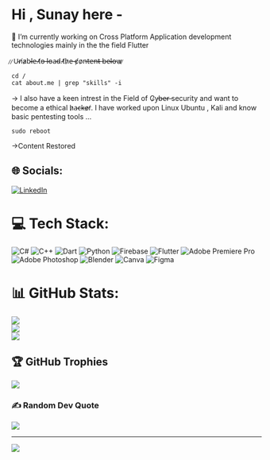 # Hi , Sunay here -
🔭 I’m currently working on Cross Platform Application development technologies mainly in the the field Flutter 

 ̷ ̷U̴n̸a̷b̴l̵e̵ ̵t̸o̵ ̶l̶o̵a̵d̴ ̵t̸h̷e̶ ̶c̸o̷n̶t̵e̶n̶t̴ ̶b̵e̴l̴o̶w̷ ̷


    cd /
    cat about.me | grep "skills" -i 
    
-> I also have a keen intrest in the Field of C̷y̵b̶e̴r̶ security and want to become a ethical h̷a̴c̶k̵e̷r̸. 
I have worked upon Linux Ubuntu , Kali and know basic pentesting tools ...

    sudo reboot
    
->Content Restored 


## 🌐 Socials:
[![LinkedIn](https://img.shields.io/badge/LinkedIn-%230077B5.svg?logo=linkedin&logoColor=white)](https://linkedin.com/in/sunaybhoyar)

# 💻 Tech Stack:
![C#](https://img.shields.io/badge/c%23-%23239120.svg?style=for-the-badge&logo=c-sharp&logoColor=white) ![C++](https://img.shields.io/badge/c++-%2300599C.svg?style=for-the-badge&logo=c%2B%2B&logoColor=white) ![Dart](https://img.shields.io/badge/dart-%230175C2.svg?style=for-the-badge&logo=dart&logoColor=white) ![Python](https://img.shields.io/badge/python-3670A0?style=for-the-badge&logo=python&logoColor=ffdd54) ![Firebase](https://img.shields.io/badge/firebase-%23039BE5.svg?style=for-the-badge&logo=firebase) ![Flutter](https://img.shields.io/badge/Flutter-%2302569B.svg?style=for-the-badge&logo=Flutter&logoColor=white) ![Adobe Premiere Pro](https://img.shields.io/badge/Adobe%20Premiere%20Pro-9999FF.svg?style=for-the-badge&logo=Adobe%20Premiere%20Pro&logoColor=white) ![Adobe Photoshop](https://img.shields.io/badge/adobephotoshop-%2331A8FF.svg?style=for-the-badge&logo=adobephotoshop&logoColor=white) ![Blender](https://img.shields.io/badge/blender-%23F5792A.svg?style=for-the-badge&logo=blender&logoColor=white) ![Canva](https://img.shields.io/badge/Canva-%2300C4CC.svg?style=for-the-badge&logo=Canva&logoColor=white) 	![Figma](https://img.shields.io/badge/figma-%23F24E1E.svg?style=for-the-badge&logo=figma&logoColor=white)
# 📊 GitHub Stats:
![](https://github-readme-stats.vercel.app/api?username=SunayBhoyar&theme=merko&hide_border=true&include_all_commits=false&count_private=false)<br/>
![](https://github-readme-streak-stats.herokuapp.com/?user=SunayBhoyar&theme=merko&hide_border=true)<br/>
![](https://github-readme-stats.vercel.app/api/top-langs/?username=SunayBhoyar&theme=merko&hide_border=true&include_all_commits=false&count_private=false&layout=compact)

## 🏆 GitHub Trophies
![](https://github-profile-trophy.vercel.app/?username=SunayBhoyar&theme=tokyonight&no-frame=true&no-bg=true&margin-w=4)

### ✍️ Random Dev Quote
![](https://quotes-github-readme.vercel.app/api?type=vetical&theme=tokyonight)

---
[![](https://visitcount.itsvg.in/api?id=SunayBhoyar&icon=6&color=0)](https://visitcount.itsvg.in)

<!-- Proudly created with GPRM ( https://gprm.itsvg.in ) -->

